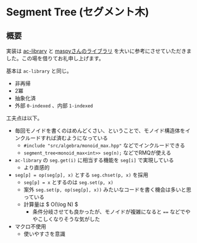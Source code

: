 # Segment Tree (セグメント木)

## 概要

実装は [ac-library](https://github.com/atcoder/ac-library/blob/master/atcoder/segtree.hpp) と [maspyさんのライブラリ](https://github.com/maspypy/library/blob/main/ds/segtree.hpp) を大いに参考にさせていただきました。この場を借りてお礼申し上げます。


基本は `ac-library` と同じ。

- 非再帰
- 2冪
- 抽象化済
- 外部 `0-indexed` 、内部 `1-indexed`


工夫点は以下。

- 毎回モノイドを書くのはめんどくさい、ということで、モノイド構造体をインクルードすれば済むようになっている
    - `#include "src/algebra/monoid_max.hpp"` などでインクルードできる
    - `segment_tree<monoid_max<int>> seg(n);` などでRMQが使える
- `ac-library` の `seg.get(i)` に相当する機能を `seg[i]` で実現している
    - より直感的
- `seg[p] = op(seg[p], x)` とする `seg.chset(p, x)` を採用
    - `seg[p] = x` とするのは `seg.set(p, x)`
    - 案外 `seg.set(p, op(seg[p], x))` みたいなコードを書く機会は多いと思っている
    - 計算量は $ O(\log N) $
        - 条件分岐させても良かったが、モノイドが複雑になると `==` などでややこしくなりそうな気がした
- マクロ不使用
    - 使いやすさを意識
